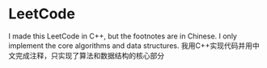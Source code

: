 # LeetCode

I made this LeetCode in C++, but the footnotes are in Chinese. I only implement the core algorithms and data structures.
我用C++实现代码并用中文完成注释，只实现了算法和数据结构的核心部分

